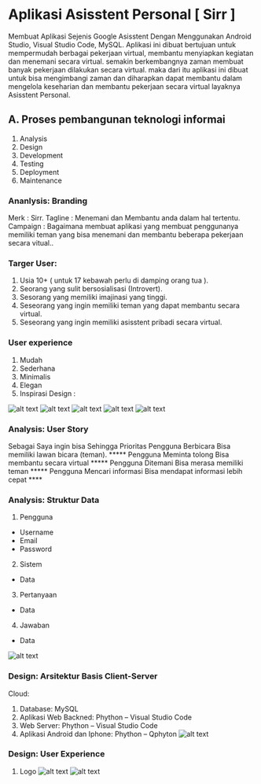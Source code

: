 # Aplikasi Asisstent Personal [ Sirr ]
Membuat Aplikasi Sejenis Google Asisstent Dengan Menggunakan Android Studio, Visual Studio Code, MySQL.
Aplikasi ini dibuat bertujuan untuk mempermudah berbagai pekerjaan virtual, membantu menyiapkan kegiatan dan menemani secara virtual. semakin berkembangnya zaman membuat banyak pekerjaan dilakukan secara virtual. maka dari itu aplikasi ini dibuat untuk bisa mengimbangi zaman dan diharapkan dapat membantu dalam mengelola keseharian dan membantu pekerjaan secara virtual layaknya Asisstent Personal.

## A.	Proses pembangunan teknologi informai 
1.	Analysis
2.	Design
3.	Development
4.	Testing
5.	Deployment
6.	Maintenance

### Ananlysis: Branding
Merk : Sirr.
Tagline : Menemani dan Membantu anda dalam hal tertentu.
Campaign : Bagaimana membuat aplikasi yang membuat penggunanya memiliki teman yang bisa menemani dan membantu beberapa pekerjaan secara vitual..

### Targer User:
1.	Usia 10+ ( untuk 17 kebawah perlu di damping orang tua ).
2.	Seorang yang sulit bersosialisasi (Introvert).
3.	Sesorang yang memiliki imajinasi yang tinggi.
4.	Seseorang yang ingin memiliki teman yang dapat membantu secara virtual.
5.	Seseorang yang ingin memiliki asisstent pribadi secara virtual.

### User experience 
1.	Mudah
2.	Sederhana
3.	Minimalis
4.	Elegan
5.	Inspirasi Design :


![alt text](https://github.com/Xion-Enfys/achmad-rdhs/blob/main/design%20-%20inspiration%201.png?raw=true)
![alt text](https://github.com/Xion-Enfys/achmad-rdhs/blob/main/design%20-%20inspiration%202.png?raw=true)
![alt text](https://github.com/Xion-Enfys/achmad-rdhs/blob/main/design%20-%20inspiration%203.png?raw=true)
![alt text](https://github.com/Xion-Enfys/achmad-rdhs/blob/main/design%20-%20inspiration%204.png?raw=true)
![alt text](https://github.com/Xion-Enfys/achmad-rdhs/blob/main/design%20-%20inspiration%205.png?raw=true)

### Analysis: User Story
Sebagai	Saya ingin bisa	Sehingga	Prioritas
Pengguna	Berbicara 	Bisa memiliki lawan bicara (teman).	*****
Pengguna	Meminta tolong	Bisa membantu secara virtual	*****
Pengguna	Ditemani 	Bisa merasa memiliki teman	*****
Pengguna	Mencari informasi 	Bisa mendapat informasi lebih cepat	****

### Analysis: Struktur Data
1.	Pengguna
-	Username
-	Email
-	Password

2.	Sistem
-	Data 

3. Pertanyaan
- Data

4. Jawaban
- Data

![alt text](https://github.com/Xion-Enfys/achmad-rdhs/blob/main/Design%20-%20Struktur%20Data.png?raw=true)

### Design: Arsitektur Basis Client-Server
Cloud:
1.	Database: MySQL
2.	Aplikasi Web Backned: Phython – Visual Studio Code
3.	Web Server: Phython – Visual Studio Code
4.	Aplikasi Android dan Iphone: Phython – Qphyton
![alt text](https://github.com/Xion-Enfys/achmad-rdhs/blob/main/Design%20-%20Arsitektur%20Basis%20Client%20Server.png?raw=true)

### Design: User Experience
1. Logo
   ![alt text](https://github.com/Xion-Enfys/achmad-rdhs/blob/main/logo%20sirr.png?raw=true)
   ![alt text](https://github.com/Xion-Enfys/achmad-rdhs/blob/main/logo.png?raw=true)
